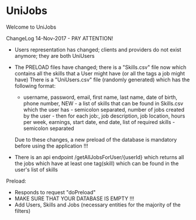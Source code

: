 # UniJobs
Welcome to UniJobs

ChangeLog 14-Nov-2017 - PAY ATTENTION!
* Users representation has changed; clients and providers do not exist anymore; they are both UniUsers
* The PRELOAD files have changed; there is a "Skills.csv" file now which contains all the skills that a User might have
    (or all the tags a job might have)
    There is a "UniUsers.csv" file (randomly generated) which has the following format:
    - username, password, email, first name, last name, date of birth, phone number, <bold>NEW</bold> - a list of skills
    that can be found in Skills.csv which the user has - semicolon separated, number of jobs created by the user - then for each job:, job description, job location,
    hours per week, earnings, start date, end date, list of required skills - semicolon separated
    
    <bold> Due to these changes, a new preload of the database is mandatory before using the application !!! </bold>
* There is an api endpoint /getAllJobsForUser/{userId} which returns all the jobs which have at least one tag(skill) which can be found in the user's
    list of skills

Preload:
* Responds to request "doPreload"
* MAKE SURE THAT YOUR DATABASE IS EMPTY !!!
* Add Users, Skills and Jobs (necessary entities for the majority of the filters)